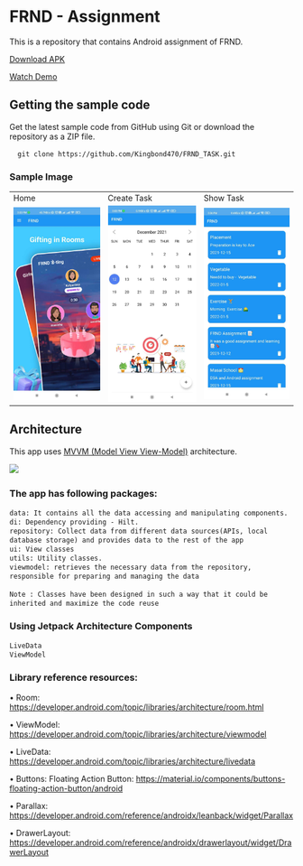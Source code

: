 # FRND - Assignment

This is a repository that contains Android assignment of FRND. 

[Download APK](https://drive.google.com/file/d/1liePIsw12xTvlD0kye_7-xDXKls1yZl8/view?usp=sharing) 

[Watch Demo](https://drive.google.com/file/d/1jwOHAo5hDOryzZTwESHj41s3KjZS_aIc/view?usp=sharing)

## Getting the sample code

Get the latest sample code from GitHub using Git or download the repository as a ZIP file. 

      git clone https://github.com/Kingbond470/FRND_TASK.git

### Sample Image

<table>
  <tr>
    <td>Home</td>
    <td>Create Task</td>
   <td>Show Task</td>
  </tr>
  <tr>
    <td><img src="https://github.com/Kingbond470/Android-Practice/blob/main/FRND%20IMAGE/Home.jpg" width="280"/></td>
    <td><img src="https://github.com/Kingbond470/Android-Practice/blob/main/FRND%20IMAGE/Calendar.jpg" width="280"/></td>
    <td><img src="https://github.com/Kingbond470/Android-Practice/blob/main/FRND%20IMAGE/showtask.jpg" width="280"/></td>
  </tr>
 </table>
 
 
## Architecture

This app uses [MVVM (Model View View-Model)](https://developer.android.com/jetpack/guide#recommended-app-arch) architecture.

<img src="https://camo.githubusercontent.com/be9b0e8eb62e13a031031fb16e99f33c647da47908a21f451cb00d2c99fb9b31/68747470733a2f2f646576656c6f7065722e616e64726f69642e636f6d2f746f7069632f6c69627261726965732f6172636869746563747572652f696d616765732f66696e616c2d6172636869746563747572652e706e67">

### The app has following packages:

    data: It contains all the data accessing and manipulating components.
    di: Dependency providing - Hilt.
    repository: Collect data from different data sources(APIs, local database storage) and provides data to the rest of the app
    ui: View classes 
    utils: Utility classes.
    viewmodel: retrieves the necessary data from the repository, responsible for preparing and managing the data
  
    Note : Classes have been designed in such a way that it could be inherited and maximize the code reuse

### Using Jetpack Architecture Components

    LiveData
    ViewModel
    
### Library reference resources:

• Room: https://developer.android.com/topic/libraries/architecture/room.html

• ViewModel: https://developer.android.com/topic/libraries/architecture/viewmodel

• LiveData: https://developer.android.com/topic/libraries/architecture/livedata

• Buttons: Floating Action Button: https://material.io/components/buttons-floating-action-button/android

• Parallax: https://developer.android.com/reference/androidx/leanback/widget/Parallax

• DrawerLayout: https://developer.android.com/reference/androidx/drawerlayout/widget/DrawerLayout
    

    

